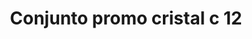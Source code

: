 ---
title: Conjunto promo cristal c 12
date: 
draft: false

# descripcion
description : Conjunto de cadena y dije con cristal. Largo de cadena 40, 45 o 50 cm a elección

materials: 

color: 

dimensions: 

code: 06-12-0755

type: "Conjuntos"

categories: []

price: $3.240,00

price_eftvo: $2.750,00

# Images
# first image will be shown in the product page
images:
  # - image: "images/path_to_image"
  # La ubicacion de las imagenes es imagenes/Conjuntos/Colgantes.Cadenas/06-12-0755-conjunto-promo-cristal-c-12

---